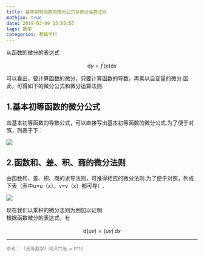 ```yaml
---
title: 基本初等函数的微分公式与微分运算法则
mathjax: true
date: 2019-03-09 15:05:57
tags: 数学
categories: 基础学科
---
```



<!--
![image](https://ws2.sinaimg.cn/large/006mcMYXgy1g0wk58owkdj30u90ngaem.jpg)
-->

从函数的微分的表达式

$$\mathrm { d } y = f ^ { \prime } ( x ) \mathrm { d } x$$


可以看出，要计算函数的微分，只要计算函数的导数，再乘以自变量的微分.因此，可得如下的微分公式和微分运算法则.

<!--more-->

## 1.基本初等函数的微分公式

由基本初等函数的导数公式，可以直接写出基本初等函数的微分公式.为了便于对照，列表于下：

![](http://image.huvjie.com/190309-03_img01.jpg)

## 2.函数和、差、积、商的微分法则
由函数和、差、积、商的求导法则，可推得相应的微分法则.为了便于对照，列成下表（表中u=u（x），v=v（x）都可导）.

![](http://image.huvjie.com/190309-03_img02.jpg)


<!--
![image](https://wx4.sinaimg.cn/large/006mcMYXgy1g13vu0rbscj30wu3y2hdt.jpg)
-->
<!--
![image](https://wx4.sinaimg.cn/large/006mcMYXgy1g0wk675klaj30qs1590z0.jpg)
![image](https://wx4.sinaimg.cn/large/006mcMYXgy1g0wk72jerxj30r30eu0wd.jpg)
-->

现在我们以乘积的微分法则为例加以证明.  
根据函数微分的表达式，有

$$\mathrm { d } ( u v ) = ( u v ) ^ { \prime } \mathrm { d } x$$

<hr/>
<span style="color:gray;font-size:12px">
参考：
《高等数学》同济六版 -> P116
</span>
